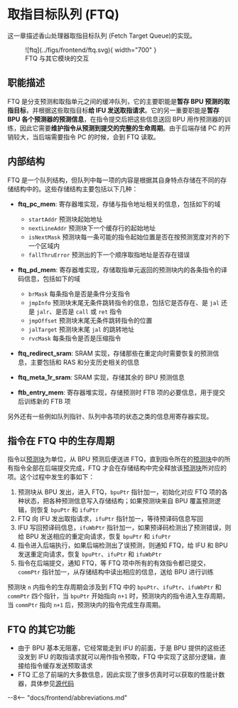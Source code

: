 # 取指目标队列 (FTQ)
这一章描述香山处理器取指目标队列 (Fetch Target Queue)的实现。
<figure markdown>
  ![ftq](../figs/frontend/ftq.svg){ width="700" }
  <figcaption>FTQ 与其它模块的交互</figcaption>
</figure>

## 职能描述
FTQ 是分支预测和取指单元之间的缓冲队列，它的主要职能是**暂存 BPU 预测的取指目标**，并根据这些取指目标**给 IFU 发送取指请求**。它的另一重要职能是**暂存 BPU 各个预测器的预测信息**，在指令提交后把这些信息送回 BPU 用作预测器的训练，因此它需要**维护指令从预测到提交的完整的生命周期**。由于后端存储 PC 的开销较大，当后端需要指令 PC 的时候，会到 FTQ 读取。

## 内部结构
FTQ 是一个队列结构，但队列中每一项的内容是根据其自身特点存储在不同的存储结构中的。这些存储结构主要包括以下几种：

- **ftq_pc_mem**: 寄存器堆实现，存储与指令地址相关的信息，包括如下的域
  
    - `startAddr` 预测块起始地址
    - `nextLineAddr` 预测块下一个缓存行的起始地址
    - `isNextMask` 预测块每一条可能的指令起始位置是否在按预测宽度对齐的下一个区域内
    - `fallThruError` 预测出的下一个顺序取指地址是否存在错误

- **ftq_pd_mem**: 寄存器堆实现，存储取指单元返回的预测块内的各条指令的译码信息，包括如下的域

    - `brMask` 每条指令是否是条件分支指令
    - `jmpInfo` 预测块末尾无条件跳转指令的信息，包括它是否存在、是 `jal` 还是 `jalr`、是否是 `call` 或 `ret` 指令
    - `jmpOffset` 预测块末尾无条件跳转指令的位置
    - `jalTarget` 预测块末尾 `jal` 的跳转地址
    - `rvcMask` 每条指令是否是压缩指令

- **ftq_redirect_sram**: SRAM 实现，存储那些在重定向时需要恢复的预测信息，主要包括和 RAS 和分支历史相关的信息

- **ftq_meta_1r_sram**: SRAM 实现，存储其余的 BPU 预测信息

- **ftb_entry_mem**: 寄存器堆实现，存储预测时 FTB 项的必要信息，用于提交后训练新的 FTB 项

另外还有一些例如队列指针、队列中各项的状态之类的信息用寄存器实现。


## 指令在 FTQ 中的生存周期
指令以[预测块](./bp.md#pred-block)为单位，从 BPU 预测后便送进 FTQ，直到指令所在的[预测块](./bp.md#pred-block)中的所有指令全部在后端提交完成，FTQ 才会在存储结构中完全释放该[预测块](./bp.md#pred-block)所对应的项。这个过程中发生的事如下：

1. 预测块从 BPU 发出，进入 FTQ，`bpuPtr` 指针加一，初始化对应 FTQ 项的各种状态，把各种预测信息写入存储结构；如果预测块来自 BPU 覆盖预测逻辑，则恢复 `bpuPtr` 和 `ifuPtr`
2. FTQ 向 IFU 发出取指请求，`ifuPtr` 指针加一，等待预译码信息写回
3. IFU 写回预译码信息，`ifuWbPtr` 指针加一，如果预译码检测出了预测错误，则给 BPU 发送相应的重定向请求，恢复 `bpuPtr` 和 `ifuPtr`
4. 指令进入后端执行，如果后端检测出了误预测，则通知 FTQ，给 IFU 和 BPU 发送重定向请求，恢复 `bpuPtr`、`ifuPtr` 和 `ifuWbPtr`
5. 指令在后端提交，通知 FTQ，等 FTQ 项中所有的有效指令都已提交，`commPtr` 指针加一，从存储结构中读出相应的信息，送给 BPU 进行训练

预测块 `n` 内指令的生存周期会涉及到 FTQ 中的 `bpuPtr`、`ifuPtr`、`ifuWbPtr` 和 `commPtr` 四个指针，当 `bpuPtr` 开始指向 `n+1` 时，预测块内的指令进入生存周期，当 `commPtr` 指向 `n+1` 后，预测块内的指令完成生存周期。

## FTQ 的其它功能
- 由于 BPU 基本无阻塞，它经常能走到 IFU 的前面，于是 BPU 提供的这些还没发到 IFU 的取指请求就可以用作指令预取，FTQ 中实现了这部分逻辑，直接给指令缓存发送预取请求
- FTQ 汇总了前端的大多数信息，因此实现了很多仿真时可以获取的性能计数器，具体参见[源代码](https://github.com/OpenXiangShan/XiangShan/blob/20bb5c4c094f06264df0e406d0df058f04ccc21c/src/main/scala/xiangshan/frontend/NewFtq.scala#L1024-L1206)

--8<-- "docs/frontend/abbreviations.md"